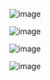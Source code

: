 ![image](https://github.com/user-attachments/assets/c96733ec-a1d1-4456-b8cc-0ad41d636b68)

![image](https://github.com/user-attachments/assets/aeab63a0-35e4-4aeb-9dfc-e8459c356da3)

![image](https://github.com/user-attachments/assets/a8d27bac-3b0e-491c-a23f-7c0e81ca202d)

![image](https://github.com/user-attachments/assets/e429e902-2b36-4cf5-b226-f2a1fae682ec)





